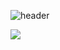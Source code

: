 ![header](https://capsule-render.vercel.app/api?type=waving&color=auto&text=🌱learning...&fontSize=90&fontAlign=50)

<img src="https://img.shields.io/badge/#007396?style=flat-square&logo=#007396&logoColor=white"/></a>





<!--
**YeonJeongHwan/YeonJeongHwan** is a ✨ _special_ ✨ repository because its `README.md` (this file) appears on your GitHub profile.

Here are some ideas to get you started:

- 🔭 I’m currently working on ...
- 🌱 I’m currently learning ...
- 👯 I’m looking to collaborate on ...
- 🤔 I’m looking for help with ...
- 💬 Ask me about ...
- 📫 How to reach me: ...
- 😄 Pronouns: ...
- ⚡ Fun fact: ...
-->
